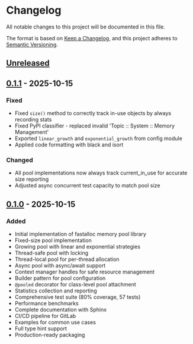 # Changelog

All notable changes to this project will be documented in this file.

The format is based on [Keep a Changelog](https://keepachangelog.com/en/1.0.0/),
and this project adheres to [Semantic Versioning](https://semver.org/spec/v2.0.0.html).

## [Unreleased]

## [0.1.1] - 2025-10-15

### Fixed
- Fixed `size()` method to correctly track in-use objects by always recording stats
- Fixed PyPI classifier - replaced invalid 'Topic :: System :: Memory Management'
- Exported `linear_growth` and `exponential_growth` from config module
- Applied code formatting with black and isort

### Changed
- All pool implementations now always track current_in_use for accurate size reporting
- Adjusted async concurrent test capacity to match pool size

## [0.1.0] - 2025-10-15

### Added
- Initial implementation of fastalloc memory pool library
- Fixed-size pool implementation
- Growing pool with linear and exponential strategies
- Thread-safe pool with locking
- Thread-local pool for per-thread allocation
- Async pool with async/await support
- Context manager handles for safe resource management
- Builder pattern for pool configuration
- `@pooled` decorator for class-level pool attachment
- Statistics collection and reporting
- Comprehensive test suite (80% coverage, 57 tests)
- Performance benchmarks
- Complete documentation with Sphinx
- CI/CD pipeline for GitLab
- Examples for common use cases
- Full type hint support
- Production-ready packaging

[Unreleased]: https://gitlab.com/TIVisionOSS/python/fastalloc/-/compare/v0.1.1...HEAD
[0.1.1]: https://gitlab.com/TIVisionOSS/python/fastalloc/-/compare/v0.1.0...v0.1.1
[0.1.0]: https://gitlab.com/TIVisionOSS/python/fastalloc/-/tags/v0.1.0
